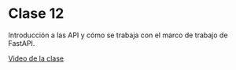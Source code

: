 # Clase 12
Introducción a las API y cómo se trabaja con el marco de trabajo de FastAPI.

[Video de la clase](https://youtu.be/cOPGXQOSClY)
